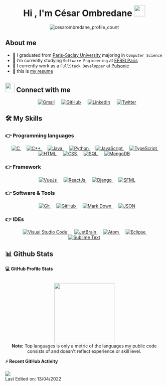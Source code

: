 <h1 align="center">Hi , I'm César Ombredane <img src="https://media.giphy.com/media/hvRJCLFzcasrR4ia7z/giphy.gif" width="35"></h1>

<p align="center">
	<img src="https://komarev.com/ghpvc/?username=cesarombredane" alt="cesarombredane_profile_count" />
</p>

## About me
- :school: I graduated from [Paris-Saclay University]() majoring in `Computer Science`
- :school: I’m currently studying `Software Engineering` at [EFREI Paris]()
- :office: I currently work as a `FullStack Developper` at [Pulsonic]()
- :page_facing_up: this is [my resume]()

## <img src="https://media.giphy.com/media/iY8CRBdQXODJSCERIr/giphy.gif" width="30px"> Connect with me
<p align="center">
  &emsp; 
	<a href="mailto:combredane@gmail.com"><img img src="https://img.shields.io/badge/gmail-%23EA4335.svg?style=flat&logo=gmail&logoColor=white" alt="Gmail"/></a>
	&emsp; 
  <a href="https://github.com/cesarombredane"><img src="https://img.shields.io/badge/github-%23181717.svg?style=flat&logo=github&logoColor=white" alt="GitHub"/></a>
	&emsp; 
  <a href="https://www.linkedin.com/in/c%C3%A9sar-ombredane-b73bbb1b0/"><img src="https://img.shields.io/badge/linkedin-%230A66C2.svg?style=flat&logo=linkedin&logoColor=white" alt="LinkedIn"/></a>
  &emsp; 
  <a href="https://twitter.com/16ar_o"><img src="https://img.shields.io/badge/twitter-%aa?style=flat&logo=twitter&logoColor=white&color=1DA1F2" alt="Twitter"/></a>
</p>

## 🛠️ My Skills

### 👉 Programming languages

<p align="center"> 
  &emsp; 
  <a href="https://www.cprogramming.com/" target="_blank"> 
    <img alt="C" src="https://img.shields.io/badge/C-%232370ED.svg?style=flat&logo=c&logoColor=white">
  </a> 
  &emsp;
  <a href="https://www.w3schools.com/cpp/" target="_blank"> 
    <img alt="C++" src="https://img.shields.io/badge/C++-%2300599C.svg?style=flat&logo=c%2B%2B&logoColor=white">
  </a> 
  &emsp;
  <a href="https://www.java.com" target="_blank"> 
    <img alt="Java" src="https://img.shields.io/badge/Java-%23007396.svg?style=flat&logo=java&logoColor=white">
  </a>
  &emsp;
   <a href="https://www.python.org" target="_blank">
    <img alt="Python" src="https://img.shields.io/badge/Python-%2314354C.svg?style=flat&logo=python&logoColor=white">
  </a>
  &emsp;
  <a href="https://developer.mozilla.org/en-US/docs/Web/JavaScript" target="_blank"> 
    <img alt="JavaScript" src="https://img.shields.io/badge/JavaScript-%23F7DF1E.svg?style=flat&logo=javascript&logoColor=black">
  </a>
  &emsp;
  <a href="https://www.typescriptlang.org/" target="_blank"> 
    <img alt="TypeScript" src="https://img.shields.io/badge/TypeScript-%23F7DF1E.svg?style=flat&logo=typescript&logoColor=black&color=blue">
  </a>
  &emsp; 
  <a href="https://www.w3.org/html/" target="_blank"> 
   <img alt="HTML" src="https://img.shields.io/badge/HTML5-%23E34F26.svg?style=flat&logo=html5&logoColor=white">
  </a>   
  &emsp;
  <a href="https://www.w3schools.com/css/" target="_blank">
    <img alt="CSS" src="https://img.shields.io/badge/CSS-%231572B6.svg?style=flat&logo=css3&logoColor=white">
  </a>
  &emsp;
  <a href="https://sql.sh/" target="_blank">
    <img alt="SQL" src="https://img.shields.io/badge/SQL-%231572B6.svg?style=flat&logo=sql&logoColor=black&color=white">
  </a>
  &emsp;
  <a href="https://www.mongodb.com" target="_blank">
    <img alt="MongoDB" src="https://img.shields.io/badge/MongoDB-%231572B6.svg?style=flat&logo=mongodb&logoColor=589636&color=white">
  </a>
</p>

### 👉 Framework
<p align="center">
  &emsp;
  <a href="https://vuejs.org/" target="_blank">
    <img alt="VueJs" src="https://img.shields.io/badge/VueJs-%23181717.svg?style=flat&logo=vue.js&logoColor=#4FC08D">
  </a>
  &emsp;
  <a href="https://fr.reactjs.org/" target="_blank">
    <img alt="ReactJs" src="https://img.shields.io/badge/ReactJs-%23181717.svg?style=flat&logo=react&logoColor=61DAFB">
  </a>
  &emsp;
  <a href="https://www.djangoproject.com/" target="_blank">
    <img alt="Django" src="https://img.shields.io/badge/Django-%231572B6.svg?style=flat&logo=django&logoColor=white&color=092E20">
  </a>
  &emsp;
  <a href="https://www.sfml-dev.org/index-fr.php" target="_blank">
    <img alt="SFML" src="https://img.shields.io/badge/SFML-%231572B6.svg?style=flat&logo=sfml&logoColor=8CC445&color=white">
  </a>
</p>

 ### 👉 Software & Tools
 
<p align="center">
  &emsp;
  <a href="https://git-scm.com/" target="_blank">
    <img alt="Git" src="https://img.shields.io/badge/Git-%23F05033.svg?style=flat&logo=git&logoColor=white">
  </a>
  &emsp;
  <a href="https://github.com/" target="_blank">
    <img alt="GitHub" src="https://img.shields.io/badge/github-%23181717.svg?style=flat&logo=github&logoColor=white">
  </a>
  &emsp;
  <a href="https://fr.wikipedia.org/wiki/Markdown" target="_blank">
    <img alt="Mark Down" src="https://img.shields.io/badge/Markdown-000000?style=flat&logo=markdown&logoColor=white">
  </a>
  &emsp;
  <a href="https://developer.mozilla.org/fr/docs/Learn/JavaScript/Objects/JSON" target="_blank">
    <img alt="JSON" img src="https://img.shields.io/badge/json-%23000000.svg?style=flat&logo=json&logoColor=white">
  </a>
</p>

 ### 👉 IDEs
 
<p align="center">
  &emsp;
  <a href="https://code.visualstudio.com/" target="_blank">
    <img alt="Visual Studio Code" src="https://img.shields.io/badge/Visual%20Studio%20Code-0078d7.svg?style=flat&logo=visual-studio-code&logoColor=white">
  </a>
  &emsp;
  <a href="https://www.jetbrains.com/" target="_blank">
    <img alt="JetBrain" src="https://img.shields.io/badge/jetbrains-%23000000.svg?style=flat&logo=jetbrains&logoColor=white" />
  </a>
  &emsp;
  <a href="https://atom.io/" target="_blank">
    <img alt="Atom" src="https://img.shields.io/badge/atom-%2366595C.svg?&style=flat&logo=atom&logoColor=white" />
  </a>
  &emsp;
  <a href="https://www.eclipse.org/ide/" target="_blank">
    <img alt="Eclipse" src="https://img.shields.io/badge/Eclipse%20IDE-%232C2255.svg?&style=flat&logo=eclipse%20ide&logoColor=white" />
  </a>
  &emsp;
  <a href="https://www.sublimetext.com/" target="_blank">
    <img alt="Sublime Text" src="https://img.shields.io/badge/Sublime Text-%232C2255.svg?&style=flat&logo=sublimetext&logoColor=orange&color=grey" />
  </a>
</p>


## 📊 Github Stats

  <summary><b>💻 GitHub Profile Stats</b></summary>
  <br/>
  <p align="center">
	  <img src="https://github-readme-stats.vercel.app/api/top-langs?username=cesarombredane&show_icons=true&layout=compact&theme=algolia" height="192px"/>
    <br/>
    <b>Note:</b> Top languages is only a metric of the languages my public code consists of and doesn't reflect experience or skill level.
  </p>

  <summary><b>⚡ Recent GitHub Activity</b></summary>
  <br/>
  <a href="https://github.com/cesarombredane"><img src="https://activity-graph.herokuapp.com/graph?username=cesarombredane&theme=react-dark" /></a>

<br/>
Last Edited on: 13/04/2022
